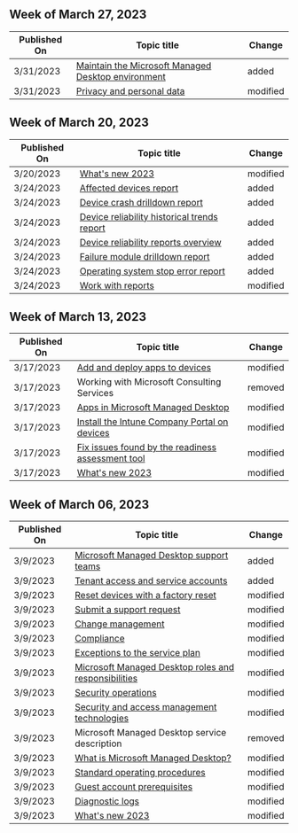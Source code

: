 <!-- This file is generated automatically each week. Changes made to this file will be overwritten.-->



## Week of March 27, 2023


| Published On |Topic title | Change |
|------|------------|--------|
| 3/31/2023 | [Maintain the Microsoft Managed Desktop environment](/managed-desktop/operate/maintain-environment) | added |
| 3/31/2023 | [Privacy and personal data](/managed-desktop/overview/privacy-personal-data) | modified |


## Week of March 20, 2023


| Published On |Topic title | Change |
|------|------------|--------|
| 3/20/2023 | [What's new 2023](/managed-desktop/whats-new/whats-new-2023) | modified |
| 3/24/2023 | [Affected devices report](/managed-desktop/operate/affected-devices-report) | added |
| 3/24/2023 | [Device crash drilldown report](/managed-desktop/operate/device-crash-drilldown-report) | added |
| 3/24/2023 | [Device reliability historical trends report](/managed-desktop/operate/device-reliability-historical-trends-report) | added |
| 3/24/2023 | [Device reliability reports overview](/managed-desktop/operate/device-reliability-reports-overview) | added |
| 3/24/2023 | [Failure module drilldown report](/managed-desktop/operate/failure-module-drilldown-report) | added |
| 3/24/2023 | [Operating system stop error report](/managed-desktop/operate/operating-system-stop-error-report) | added |
| 3/24/2023 | [Work with reports](/managed-desktop/operate/reports) | modified |


## Week of March 13, 2023


| Published On |Topic title | Change |
|------|------------|--------|
| 3/17/2023 | [Add and deploy apps to devices](/managed-desktop/deploy/deploy-apps) | modified |
| 3/17/2023 | Working with Microsoft Consulting Services | removed |
| 3/17/2023 | [Apps in Microsoft Managed Desktop](/managed-desktop/prepare/apps) | modified |
| 3/17/2023 | [Install the Intune Company Portal on devices](/managed-desktop/prepare/company-portal) | modified |
| 3/17/2023 | [Fix issues found by the readiness assessment tool](/managed-desktop/prepare/readiness-assessment-fix) | modified |
| 3/17/2023 | [What's new 2023](/managed-desktop/whats-new/whats-new-2023) | modified |


## Week of March 06, 2023


| Published On |Topic title | Change |
|------|------------|--------|
| 3/9/2023 | [Microsoft Managed Desktop support teams](/managed-desktop/overview/support-teams) | added |
| 3/9/2023 | [Tenant access and service accounts](/managed-desktop/overview/tenant-access) | added |
| 3/9/2023 | [Reset devices with a factory reset](/managed-desktop/operate/reset-devices-factory) | modified |
| 3/9/2023 | [Submit a support request](/managed-desktop/operate/support-request) | modified |
| 3/9/2023 | [Change management](/managed-desktop/overview/change-management) | modified |
| 3/9/2023 | [Compliance](/managed-desktop/overview/compliance) | modified |
| 3/9/2023 | [Exceptions to the service plan](/managed-desktop/overview/exceptions-to-service-plan) | modified |
| 3/9/2023 | [Microsoft Managed Desktop roles and responsibilities](/managed-desktop/overview/roles-and-responsibilities) | modified |
| 3/9/2023 | [Security operations](/managed-desktop/overview/security-operations) | modified |
| 3/9/2023 | [Security and access management technologies](/managed-desktop/overview/security-technologies) | modified |
| 3/9/2023 | Microsoft Managed Desktop service description | removed |
| 3/9/2023 | [What is Microsoft Managed Desktop?](/managed-desktop/overview/service-plan) | modified |
| 3/9/2023 | [Standard operating procedures](/managed-desktop/overview/standard-operating-procedures) | modified |
| 3/9/2023 | [Guest account prerequisites](/managed-desktop/prepare/guest-accounts) | modified |
| 3/9/2023 | [Diagnostic logs](/managed-desktop/references/diagnostic-logs) | modified |
| 3/9/2023 | [What's new 2023](/managed-desktop/whats-new/whats-new-2023) | modified |

